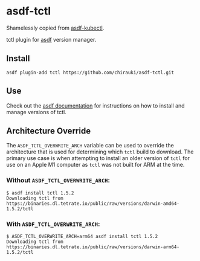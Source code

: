 # asdf-tctl

Shamelessly copied from [asdf-kubectl](https://github.com/asdf-community/asdf-kubectl).

tctl plugin for [asdf](https://github.com/asdf-vm/asdf) version manager.

## Install

```
asdf plugin-add tctl https://github.com/chirauki/asdf-tctl.git
```

## Use

Check out the [asdf documentation](https://asdf-vm.com/#/core-manage-versions?id=install-version) for instructions on how to install and manage versions of tctl.

## Architecture Override

The `ASDF_TCTL_OVERWRITE_ARCH` variable can be used to override the architecture that is used for determining which `tctl` build to download. The primary use case is when attempting to install an older version of `tctl` for use on an Apple M1 computer as `tctl` was not built for ARM at the time.

### Without `ASDF_TCTL_OVERWRITE_ARCH`:

```
$ asdf install tctl 1.5.2
Downloading tctl from https://binaries.dl.tetrate.io/public/raw/versions/darwin-amd64-1.5.2/tctl
```

### With `ASDF_TCTL_OVERWRITE_ARCH`:

```
$ ASDF_TCTL_OVERWRITE_ARCH=arm64 asdf install tctl 1.5.2
Downloading tctl from https://binaries.dl.tetrate.io/public/raw/versions/darwin-arm64-1.5.2/tctl
```
